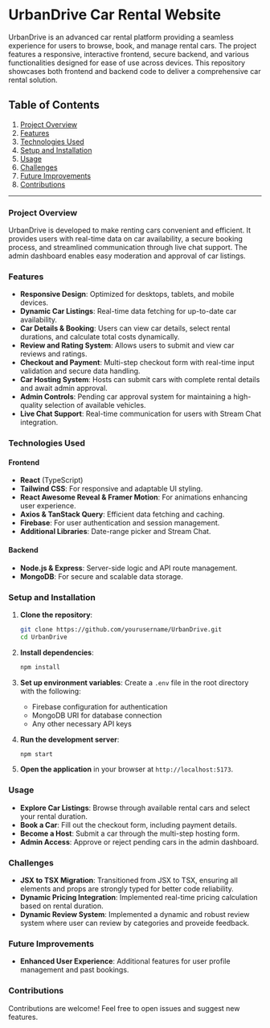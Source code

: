 # UrbanDrive Car Rental Website

UrbanDrive is an advanced car rental platform providing a seamless experience for users to browse, book, and manage rental cars. The project features a responsive, interactive frontend, secure backend, and various functionalities designed for ease of use across devices. This repository showcases both frontend and backend code to deliver a comprehensive car rental solution.

## Table of Contents

1. [Project Overview](#project-overview)
2. [Features](#features)
3. [Technologies Used](#technologies-used)
4. [Setup and Installation](#setup-and-installation)
5. [Usage](#usage)
6. [Challenges](#challenges)
7. [Future Improvements](#future-improvements)
8. [Contributions](#contributions)

---

### Project Overview

UrbanDrive is developed to make renting cars convenient and efficient. It provides users with real-time data on car availability, a secure booking process, and streamlined communication through live chat support. The admin dashboard enables easy moderation and approval of car listings.

### Features

- **Responsive Design**: Optimized for desktops, tablets, and mobile devices.
- **Dynamic Car Listings**: Real-time data fetching for up-to-date car availability.
- **Car Details & Booking**: Users can view car details, select rental durations, and calculate total costs dynamically.
- **Review and Rating System**: Allows users to submit and view car reviews and ratings.
- **Checkout and Payment**: Multi-step checkout form with real-time input validation and secure data handling.
- **Car Hosting System**: Hosts can submit cars with complete rental details and await admin approval.
- **Admin Controls**: Pending car approval system for maintaining a high-quality selection of available vehicles.
- **Live Chat Support**: Real-time communication for users with Stream Chat integration.

### Technologies Used

#### Frontend
- **React** (TypeScript)
- **Tailwind CSS**: For responsive and adaptable UI styling.
- **React Awesome Reveal & Framer Motion**: For animations enhancing user experience.
- **Axios & TanStack Query**: Efficient data fetching and caching.
- **Firebase**: For user authentication and session management.
- **Additional Libraries**: Date-range picker and Stream Chat.

#### Backend
- **Node.js & Express**: Server-side logic and API route management.
- **MongoDB**: For secure and scalable data storage.

### Setup and Installation

1. **Clone the repository**:
   ```bash
   git clone https://github.com/yourusername/UrbanDrive.git
   cd UrbanDrive
   ```

2. **Install dependencies**:
   ```bash
   npm install
   ```

3. **Set up environment variables**:
   Create a `.env` file in the root directory with the following:
   - Firebase configuration for authentication
   - MongoDB URI for database connection
   - Any other necessary API keys

4. **Run the development server**:
   ```bash
   npm start
   ```

5. **Open the application** in your browser at `http://localhost:5173`.

### Usage

- **Explore Car Listings**: Browse through available rental cars and select your rental duration.
- **Book a Car**: Fill out the checkout form, including payment details.
- **Become a Host**: Submit a car through the multi-step hosting form.
- **Admin Access**: Approve or reject pending cars in the admin dashboard.

### Challenges

- **JSX to TSX Migration**: Transitioned from JSX to TSX, ensuring all elements and props are strongly typed for better code reliability.
- **Dynamic Pricing Integration**: Implemented real-time pricing calculation based on rental duration.
- **Dynamic Review System**: Implemented a dynamic and robust review system where user can review by categories and proveide feedback.

### Future Improvements

- **Enhanced User Experience**: Additional features for user profile management and past bookings.

### Contributions

Contributions are welcome! Feel free to open issues and suggest new features.

